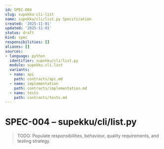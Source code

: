 ```yaml
---
id: SPEC-004
slug: supekku-cli-list
name: supekku/cli/list.py Specification
created: '2025-11-01'
updated: '2025-11-01'
status: draft
kind: spec
responsibilities: []
aliases: []
sources:
- language: python
  identifier: supekku/cli/list.py
  module: supekku.cli.list
  variants:
  - name: api
    path: contracts/api.md
  - name: implementation
    path: contracts/implementation.md
  - name: tests
    path: contracts/tests.md
---
```


# SPEC-004 – supekku/cli/list.py

> TODO: Populate responsibilities, behaviour, quality requirements, and testing strategy.
